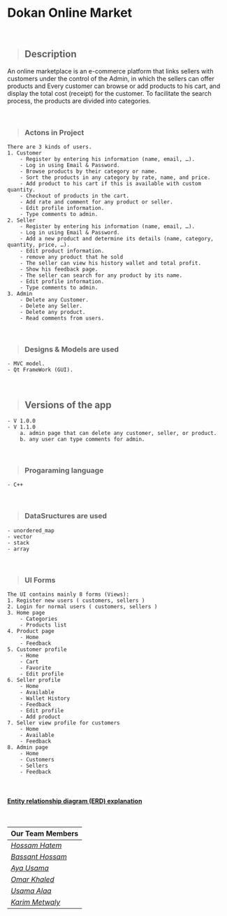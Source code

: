 # Dokan Online Market

<br>

> ## Description
An online marketplace is an e-commerce platform that links sellers with customers under the control of the Admin, in which the sellers can offer products and Every customer can browse or add products to his cart, and display the total cost (receipt) for the customer.
To facilitate the search process, the products are divided into categories.

<!--
*<a href="https://youtu.be/59D82BSQSIY" target="_blank"> Demo Video⚡</a>*
-->



<br>

> ### Actons in Project
    There are 3 kinds of users. 
    1. Customer
        - Register by entering his information (name, email, …).
        - Log in using Email & Password.
        - Browse products by their category or name.
        - Sort the products in any category by rate, name, and price.
        - Add product to his cart if this is available with custom quantity.
        - Checkout of products in the cart.
        - Add rate and comment for any product or seller. 
        - Edit profile information.
        - Type comments to admin.
    2. Seller
        - Register by entering his information (name, email, …).
        - Log in using Email & Password.
        - Add a new product and determine its details (name, category, quantity, price, …).
        - Edit product information.
        - remove any product that he sold 
        - The seller can view his history wallet and total profit.
        - Show his feedback page.
        - The seller can search for any product by its name.
        - Edit profile information.
        - Type comments to admin.
    3. Admin
        - Delete any Customer.
        - Delete any Seller.
        - Delete any product.
        - Read comments from users.

<br>

> ### Designs & Models are used
    - MVC model.
    - Qt FrameWork (GUI).

<br>

> ## Versions of the app
    - V 1.0.0
    - V 1.1.0
        a. admin page that can delete any customer, seller, or product.
        b. any user can type comments for admin.

<br>

> ### Progaraming language
    - C++

<br>

> ### DataSructures are used
    - unordered_map
    - vector
    - stack
    - array


<br>

> ### UI Forms
    The UI contains mainly 8 forms (Views):
    1. Register new users ( customers, sellers )
    2. Login for normal users ( customers, sellers )
    3. Home page
        - Categories
        - Products list
    4. Product page
        - Home
        - Feedback
    5. Customer profile
        - Home
        - Cart
        - Favorite
        - Edit profile
    6. Seller profile
        - Home
        - Available
        - Wallet History
        - Feedback
        - Edit profile
        - Add product
    7. Seller view profile for customers
        - Home
        - Available
        - Feedback
    8. Admin page
        - Home
        - Customers
        - Sellers
        - Feedback

<br>

<!-- ![Dokan ERD](https://user-images.githubusercontent.com/88390970/177413189-304e518a-4977-4303-843c-b50f6026e6f6.jpg) -->
#### <a href="https://user-images.githubusercontent.com/88390970/177413189-304e518a-4977-4303-843c-b50f6026e6f6.jpg">Entity relationship diagram (ERD) explanation</a>



<br>

|                                  Our Team Members                                  | 
| ---------------------------------------------------------------------------------- | 
|    *<a href="https://github.com/Hossam-H22/" target="_blank">Hossam Hatem</a>*     | 
| *<a href="https://github.com/BassantHossam20" target="_blank">Bassant Hossam</a>*  | 
|      *<a href="https://github.com/aya-mourad" target="_blank">Aya Usama</a>*       |
|       *<a href="https://github.com/0mar01" target="_blank">Omar Khaled</a>*        | 
|      *<a href="https://github.com/OsaamaAlaa" target="_blank">Usama Alaa</a>*      | 
|  *<a href="https://github.com/KarimMetwaly19" target="_blank">Karim Metwaly</a>*   | 












